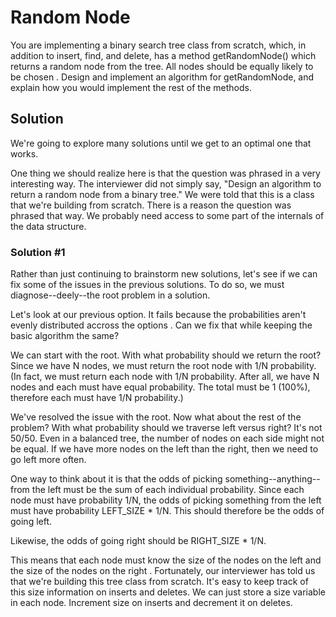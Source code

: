 # Random Node

You are implementing a binary search tree class from scratch, which, in addition to insert, find, and delete, has a
method getRandomNode() which returns a random node from the tree. All nodes should be equally likely to be chosen
. Design and implement an algorithm for getRandomNode, and explain how you would implement the rest of the methods.
 
## Solution

We're going to explore many solutions until we get to an optimal one that works.

One thing we should realize here is that the question was phrased in a very interesting way. The interviewer did not
simply say, "Design an algorithm to return a random node from a binary tree." We were told that this is a class that
we're building from scratch. There is a reason the question was phrased that way. We probably need access to some
part of the internals of the data structure.

### Solution #1

Rather than just continuing to brainstorm new solutions, let's see if we can fix some of the issues in the previous
solutions. To do so, we must diagnose--deely--the root problem in a solution. 

Let's look at our previous option. It fails because the probabilities aren't evenly distributed accross the options
. Can we fix that while keeping the basic algorithm the same?

We can start with the root. With what probability should we return the root? Since we have N nodes, we must return
the root node with 1/N probability. (In fact, we must return each node with 1/N probability. After all, we have N
nodes and each must have equal probability. The total must be 1 (100%), therefore each must have 1/N probability.)
  
We've resolved the issue with the root. Now what about the rest of the problem? With what probability should we
traverse left versus right? It's not 50/50. Even in a balanced tree, the number of nodes on each side might not be
equal. If we have more nodes on the left than the right, then we need to go left more often.

One way to think about it is that the odds of picking something--anything--from the left must be the sum of each
individual probability. Since each node must have probability 1/N, the odds of picking something from the left must
have probability LEFT_SIZE * 1/N. This should therefore be the odds of going left.
  
Likewise, the odds of going right should be RIGHT_SIZE * 1/N.
  
This means that each node must know the size of the nodes on the left and the size of the nodes on the right
. Fortunately, our interviewer has told us that we're building this tree class from scratch. It's easy to keep track
of this size information on inserts and deletes. We can just store a size variable in each node. Increment size on
inserts and decrement it on deletes.  